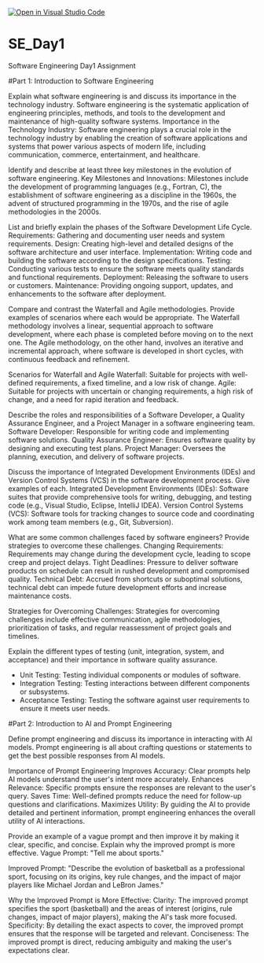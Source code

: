 [![Open in Visual Studio Code](https://classroom.github.com/assets/open-in-vscode-2e0aaae1b6195c2367325f4f02e2d04e9abb55f0b24a779b69b11b9e10269abc.svg)](https://classroom.github.com/online_ide?assignment_repo_id=18462108&assignment_repo_type=AssignmentRepo)
# SE_Day1
Software Engineering Day1 Assignment

#Part 1: Introduction to Software Engineering

Explain what software engineering is and discuss its importance in the technology industry.
Software engineering is the systematic application of engineering principles, methods, and tools to the development and maintenance of high-quality software systems. 
Importance in the Technology Industry: Software engineering plays a crucial role in the technology industry by enabling the creation of software applications and systems that power various aspects of modern life, including communication, commerce, entertainment, and healthcare.

Identify and describe at least three key milestones in the evolution of software engineering.
Key Milestones and Innovations: Milestones include the development of programming languages (e.g., Fortran, C), the establishment of software engineering as a discipline in the 1960s, the advent of structured programming in the 1970s, and the rise of agile methodologies in the 2000s.

List and briefly explain the phases of the Software Development Life Cycle.
Requirements: Gathering and documenting user needs and system requirements.
Design: Creating high-level and detailed designs of the software architecture and user interface.
Implementation: Writing code and building the software according to the design specifications.
Testing: Conducting various tests to ensure the software meets quality standards and functional requirements.
Deployment: Releasing the software to users or customers.
Maintenance: Providing ongoing support, updates, and enhancements to the software after deployment.

Compare and contrast the Waterfall and Agile methodologies. Provide examples of scenarios where each would be appropriate.
The Waterfall methodology involves a linear, sequential approach to software development, where each phase is completed before moving on to the next one. The Agile methodology, on the other hand, involves an iterative and incremental approach, where software is developed in short cycles, with continuous feedback and refinement.

Scenarios for Waterfall and Agile
Waterfall: Suitable for projects with well-defined requirements, a fixed timeline, and a low risk of change.
Agile: Suitable for projects with uncertain or changing requirements, a high risk of change, and a need for rapid iteration and feedback.

Describe the roles and responsibilities of a Software Developer, a Quality Assurance Engineer, and a Project Manager in a software engineering team.
Software Developer: Responsible for writing code and implementing software solutions.
Quality Assurance Engineer: Ensures software quality by designing and executing test plans.
Project Manager: Oversees the planning, execution, and delivery of software projects.

Discuss the importance of Integrated Development Environments (IDEs) and Version Control Systems (VCS) in the software development process. Give examples of each.
Integrated Development Environments (IDEs): Software suites that provide comprehensive tools for writing, debugging, and testing code (e.g., Visual Studio, Eclipse, IntelliJ IDEA).
Version Control Systems (VCS): Software tools for tracking changes to source code and coordinating work among team members (e.g., Git, Subversion).

What are some common challenges faced by software engineers? Provide strategies to overcome these challenges.
Changing Requirements: Requirements may change during the development cycle, leading to scope creep and project delays.
Tight Deadlines: Pressure to deliver software products on schedule can result in rushed development and compromised quality.
Technical Debt: Accrued from shortcuts or suboptimal solutions, technical debt can impede future development efforts and increase maintenance costs.

Strategies for Overcoming Challenges: Strategies for overcoming challenges include effective communication, agile methodologies, prioritization of tasks, and regular reassessment of project goals and timelines.

Explain the different types of testing (unit, integration, system, and acceptance) and their importance in software quality assurance.
 - Unit Testing: Testing individual components or modules of software.
 - Integration Testing: Testing interactions between different components or subsystems.
 - Acceptance Testing: Testing the software against user requirements to ensure it meets user needs.

#Part 2: Introduction to AI and Prompt Engineering

Define prompt engineering and discuss its importance in interacting with AI models.
Prompt engineering is all about crafting questions or statements to get the best possible responses from AI models. 

Importance of Prompt Engineering
Improves Accuracy: Clear prompts help AI models understand the user's intent more accurately.
Enhances Relevance: Specific prompts ensure the responses are relevant to the user's query.
Saves Time: Well-defined prompts reduce the need for follow-up questions and clarifications.
Maximizes Utility: By guiding the AI to provide detailed and pertinent information, prompt engineering enhances the overall utility of AI interactions.

Provide an example of a vague prompt and then improve it by making it clear, specific, and concise. Explain why the improved prompt is more effective.
Vague Prompt:
"Tell me about sports."

Improved Prompt:
"Describe the evolution of basketball as a professional sport, focusing on its origins, key rule changes, and the impact of major players like Michael Jordan and LeBron James."

Why the Improved Prompt is More Effective:
Clarity: The improved prompt specifies the sport (basketball) and the areas of interest (origins, rule changes, impact of major players), making the AI's task more focused.
Specificity: By detailing the exact aspects to cover, the improved prompt ensures that the response will be targeted and relevant.
Conciseness: The improved prompt is direct, reducing ambiguity and making the user's expectations clear.
